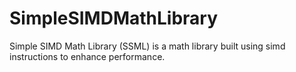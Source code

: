 # SimpleSIMDMathLibrary

Simple SIMD Math Library (SSML) is a math library built using simd instructions to enhance performance.
